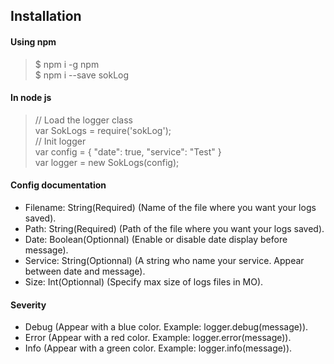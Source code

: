 ## Installation

#### Using npm

> $ npm i -g npm <br/>
$ npm i --save sokLog

#### In node js

> // Load the logger class <br/>
var SokLogs = require('sokLog'); <br/>
// Init logger <br/>
var config = {
    "date": true,
    "service": "Test"
} <br/>
var logger = new SokLogs(config);

#### Config documentation

- Filename: String(Required) (Name of the file where you want your logs saved).
- Path: String(Required) (Path of the file where you want your logs saved).
- Date: Boolean(Optionnal) (Enable or disable date display before message).
- Service: String(Optionnal) (A string who name your service. Appear between date and message).
- Size: Int(Optionnal) (Specify max size of logs files in MO).

#### Severity

- Debug (Appear with a blue color. Example: logger.debug(message)).
- Error (Appear with a red color. Example: logger.error(message)).
- Info (Appear with a green color. Example: logger.info(message)).